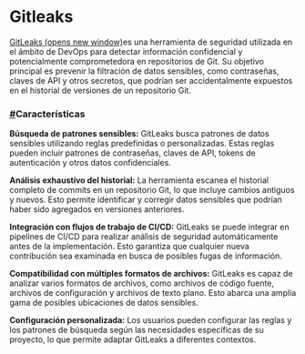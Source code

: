 # Gitleaks

[GitLeaks (opens new window)](https://github.com/gitleaks/gitleaks)es una herramienta de seguridad utilizada en el ámbito de DevOps para detectar información confidencial y potencialmente comprometedora en repositorios de Git. Su objetivo principal es prevenir la filtración de datos sensibles, como contraseñas, claves de API y otros secretos, que podrían ser accidentalmente expuestos en el historial de versiones de un repositorio Git.

### [#](https://www-opensecdevops-6e927e11ce293189114b0f49928f13b830b2b5d21279a.gitlab.io/es/guide/gitleaks/#caracteristicas)Características <a href="#caracteristicas" id="caracteristicas"></a>

**Búsqueda de patrones sensibles:** GitLeaks busca patrones de datos sensibles utilizando reglas predefinidas o personalizadas. Estas reglas pueden incluir patrones de contraseñas, claves de API, tokens de autenticación y otros datos confidenciales.

**Análisis exhaustivo del historial:** La herramienta escanea el historial completo de commits en un repositorio Git, lo que incluye cambios antiguos y nuevos. Esto permite identificar y corregir datos sensibles que podrían haber sido agregados en versiones anteriores.

**Integración con flujos de trabajo de CI/CD:** GitLeaks se puede integrar en pipelines de CI/CD para realizar análisis de seguridad automáticamente antes de la implementación. Esto garantiza que cualquier nueva contribución sea examinada en busca de posibles fugas de información.

**Compatibilidad con múltiples formatos de archivos:** GitLeaks es capaz de analizar varios formatos de archivos, como archivos de código fuente, archivos de configuración y archivos de texto plano. Esto abarca una amplia gama de posibles ubicaciones de datos sensibles.

**Configuración personalizada:** Los usuarios pueden configurar las reglas y los patrones de búsqueda según las necesidades específicas de su proyecto, lo que permite adaptar GitLeaks a diferentes contextos.
